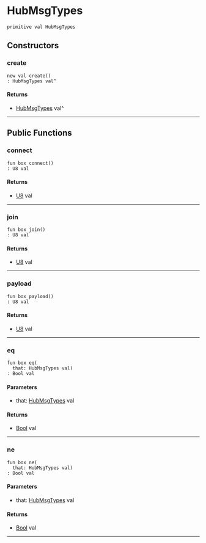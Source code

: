 # HubMsgTypes

```pony
primitive val HubMsgTypes
```

## Constructors

### create

```pony
new val create()
: HubMsgTypes val^
```

#### Returns

* [HubMsgTypes](wallaroo_labs-hub-HubMsgTypes) val^

---

## Public Functions

### connect

```pony
fun box connect()
: U8 val
```

#### Returns

* [U8](builtin-U8) val

---

### join

```pony
fun box join()
: U8 val
```

#### Returns

* [U8](builtin-U8) val

---

### payload

```pony
fun box payload()
: U8 val
```

#### Returns

* [U8](builtin-U8) val

---

### eq

```pony
fun box eq(
  that: HubMsgTypes val)
: Bool val
```
#### Parameters

*   that: [HubMsgTypes](wallaroo_labs-hub-HubMsgTypes) val

#### Returns

* [Bool](builtin-Bool) val

---

### ne

```pony
fun box ne(
  that: HubMsgTypes val)
: Bool val
```
#### Parameters

*   that: [HubMsgTypes](wallaroo_labs-hub-HubMsgTypes) val

#### Returns

* [Bool](builtin-Bool) val

---


